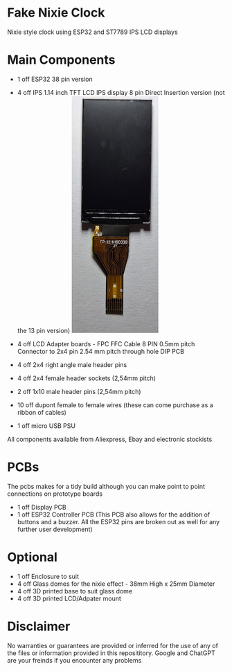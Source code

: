 # Fake Nixie Clock
Nixie style clock using ESP32 and ST7789 IPS LCD displays

# Main Components

- 1 off ESP32 38 pin version 

- 4 off IPS 1.14 inch TFT LCD IPS display 8 pin Direct Insertion version (not the 13 pin version)
![LCD](/images/LCD.jpg)

- 4 off LCD Adapter boards - FPC FFC Cable 8 PIN 0.5mm pitch Connector to 2x4 pin 2.54 mm pitch through hole DIP PCB
  
- 4 off 2x4 right angle male header pins

- 4 off 2x4 female header sockets (2,54mm pitch)
  
- 2 off 1x10 male header pins (2,54mm pitch)
  
- 10 off dupont female to female wires (these can come purchase as a ribbon of cables)
  
- 1 off micro USB PSU

All components available from Aliexpress, Ebay and electronic stockists



# PCBs

The pcbs makes for a tidy build although you can make point to point connections on prototype boards
- 1 off Display PCB
- 1 off ESP32 Controller PCB (This PCB also allows for the addition of buttons and a buzzer.  All the ESP32 pins are broken out as well for any further user development)

# Optional

- 1 off Enclosure to suit
- 4 off Glass domes for the nixie effect - 38mm High x 25mm Diameter
- 4 off 3D printed base to suit glass dome
- 4 off 3D printed LCD/Adpater mount


# Disclaimer

No warranties or guarantees are provided or inferred for the use of any of the files or information provided in this reposititory.
Google and ChatGPT are your freinds if you encounter any problems
